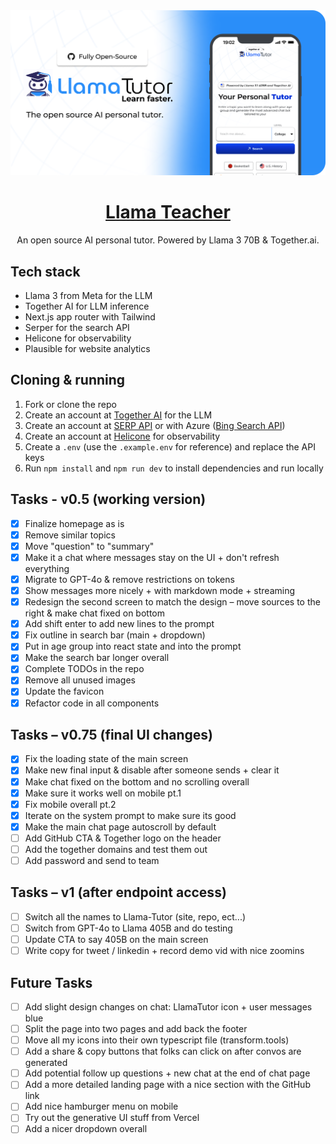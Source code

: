 <a href="https://www.LlamaTeacher.com">
  <img alt="Llama teacher" src="./public/og-image.png">
  <h1 align="center">Llama Teacher</h1>
</a>

<p align="center">
  An open source AI personal tutor. Powered by Llama 3 70B & Together.ai.
</p>

## Tech stack

- Llama 3 from Meta for the LLM
- Together AI for LLM inference
- Next.js app router with Tailwind
- Serper for the search API
- Helicone for observability
- Plausible for website analytics

## Cloning & running

1. Fork or clone the repo
2. Create an account at [Together AI](https://dub.sh/together-ai) for the LLM
3. Create an account at [SERP API](https://serper.dev/) or with Azure ([Bing Search API](https://www.microsoft.com/en-us/bing/apis/bing-web-search-api))
4. Create an account at [Helicone](https://www.helicone.ai/) for observability
5. Create a `.env` (use the `.example.env` for reference) and replace the API keys
6. Run `npm install` and `npm run dev` to install dependencies and run locally

## Tasks - v0.5 (working version)

- [x] Finalize homepage as is
- [x] Remove similar topics
- [x] Move "question" to "summary"
- [x] Make it a chat where messages stay on the UI + don't refresh everything
- [x] Migrate to GPT-4o & remove restrictions on tokens
- [x] Show messages more nicely + with markdown mode + streaming
- [x] Redesign the second screen to match the design – move sources to the right & make chat fixed on bottom
- [x] Add shift enter to add new lines to the prompt
- [x] Fix outline in search bar (main + dropdown)
- [x] Put in age group into react state and into the prompt
- [x] Make the search bar longer overall
- [x] Complete TODOs in the repo
- [x] Remove all unused images
- [x] Update the favicon
- [x] Refactor code in all components

## Tasks – v0.75 (final UI changes)

- [x] Fix the loading state of the main screen
- [x] Make new final input & disable after someone sends + clear it
- [x] Make chat fixed on the bottom and no scrolling overall
- [x] Make sure it works well on mobile pt.1
- [x] Fix mobile overall pt.2
- [x] Iterate on the system prompt to make sure its good
- [x] Make the main chat page autoscroll by default
- [ ] Add GitHub CTA & Together logo on the header
- [ ] Add the together domains and test them out
- [ ] Add password and send to team

## Tasks – v1 (after endpoint access)

- [ ] Switch all the names to Llama-Tutor (site, repo, ect...)
- [ ] Switch from GPT-4o to Llama 405B and do testing
- [ ] Update CTA to say 405B on the main screen
- [ ] Write copy for tweet / linkedin + record demo vid with nice zoomins

## Future Tasks

- [ ] Add slight design changes on chat: LlamaTutor icon + user messages blue
- [ ] Split the page into two pages and add back the footer
- [ ] Move all my icons into their own typescript file (transform.tools)
- [ ] Add a share & copy buttons that folks can click on after convos are generated
- [ ] Add potential follow up questions + new chat at the end of chat page
- [ ] Add a more detailed landing page with a nice section with the GitHub link
- [ ] Add nice hamburger menu on mobile
- [ ] Try out the generative UI stuff from Vercel
- [ ] Add a nicer dropdown overall
